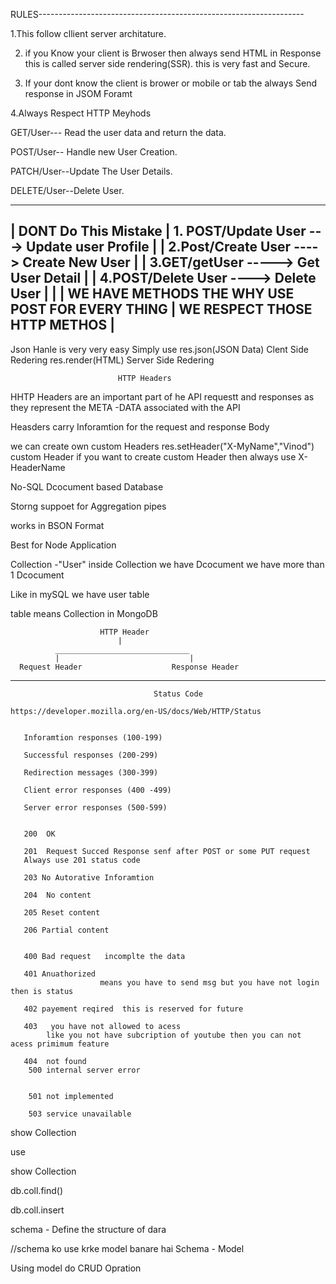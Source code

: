  
RULES------------------------------------------------------------------

1.This follow cllient server architature.

2. if you Know your client is Brwoser then always send HTML in Response
    this is called server side rendering(SSR).
    this is very fast and Secure.
 
3. If your dont know the client is brower or mobile or tab the always
    Send response in JSOM Foramt
    
4.Always Respect HTTP Meyhods

GET/User--- Read the user data and return the data.

POST/User-- Handle new User Creation.

PATCH/User--Update The User Details.

DELETE/User--Delete User.

--------------------------------------------------------------
|           DONT Do This Mistake
|     1. POST/Update User --->    Update user Profile
|
|     2.Post/Create User ---->    Create New User
|
|     3.GET/getUser     ----->    Get User Detail
|
|     4.POST/Delete User ---->    Delete User
|
|
|    WE HAVE METHODS THE WHY USE POST FOR EVERY THING
|     WE RESPECT THOSE HTTP METHOS
|
--------------------------------------------------------------

Json Hanle is very very easy 
Simply use    res.json(JSON Data) Clent Side Redering
              res.render(HTML) Server Side Redering






                            HTTP Headers
    
 HHTP Headers are an important part of he API requestt and responses as they represent  the
 META -DATA  associated with the API


 Heasders carry Inforamtion for the request and response Body

 we can create own custom Headers
 res.setHeader("X-MyName","Vinod") custom Header
 if you want to create custom Header then always use X-HeaderName



No-SQL Dcocument based Database

Storng suppoet for Aggregation pipes

works in BSON Format

Best for Node Application


Collection -"User"
inside Collection we have Dcocument 
we have more than 1 Dcocument

Like in mySQL we have user table

table means Collection in MongoDB

                        HTTP Header
                            |
              ______________________________  
              |                             |
      Request Header                    Response Header 

----------------------------------------------------------------------------------------------------
                                    Status Code

    https://developer.mozilla.org/en-US/docs/Web/HTTP/Status


       Inforamtion responses (100-199)

       Successful responses (200-299)

       Redirection messages (300-399)

       Client error responses (400 -499)

       Server error responses (500-599)                            


       200  OK

       201  Request Succed Response senf after POST or some PUT request
       Always use 201 status code

       203 No Autorative Inforamtion

       204  No content

       205 Reset content

       206 Partial content


       400 Bad request   incomplte the data

       401 Anuathorized
                        means you have to send msg but you have not login then is status
                        
       402 payement reqired  this is reserved for future

       403   you have not allowed to acess
            like you not have subcription of youtube then you can not acess primimum feature

       404  not found
        500 internal server error


        501 not implemented

        503 service unavailable


show Collection

use <db name>

show Collection

db.coll.find()

db.coll.insert




schema - Define the structure of dara 

//schema ko use krke model banare hai
Schema - Model

Using model do CRUD Opration





